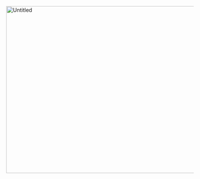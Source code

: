 <img width="697" height="451" alt="Untitled" src="https://github.com/user-attachments/assets/0c57f9d2-5775-404b-b3f6-7f520473b6fb" />
